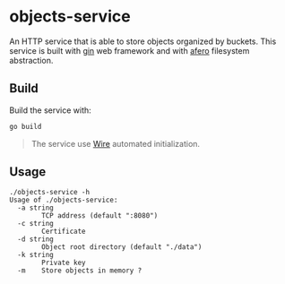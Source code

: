 # objects-service

An HTTP service that is able to store objects organized by buckets. This service is built with [gin][1] web framework and with [afero][2] filesystem abstraction.

## Build

Build the service with:

```sh
go build
```

> The service use [Wire][3] automated initialization.

## Usage

```
./objects-service -h
Usage of ./objects-service:
  -a string
    	TCP address (default ":8080")
  -c string
    	Certificate
  -d string
    	Object root directory (default "./data")
  -k string
    	Private key
  -m	Store objects in memory ?
```

[1]: https://github.com/gin-gonic/gin
[2]: https://github.com/spf13/afero
[3]: https://github.com/google/wire
